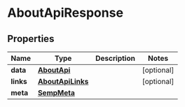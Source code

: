 
# AboutApiResponse

## Properties
Name | Type | Description | Notes
------------ | ------------- | ------------- | -------------
**data** | [**AboutApi**](AboutApi.md) |  |  [optional]
**links** | [**AboutApiLinks**](AboutApiLinks.md) |  |  [optional]
**meta** | [**SempMeta**](SempMeta.md) |  | 



